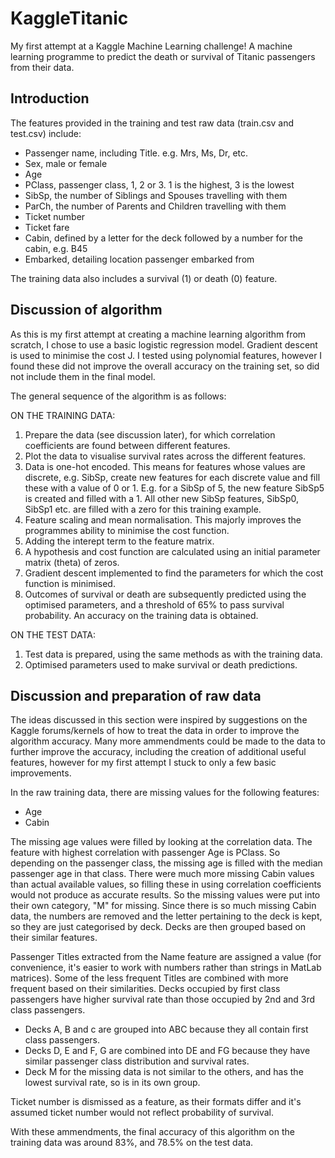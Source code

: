 # KaggleTitanic
My first attempt at a Kaggle Machine Learning challenge! A machine learning programme to predict the death or survival of Titanic passengers from their data.

## Introduction
The features provided in the training and test raw data (train.csv and test.csv) include:
- Passenger name, including Title. e.g. Mrs, Ms, Dr, etc.
- Sex, male or female
- Age
- PClass, passenger class, 1, 2 or 3. 1 is the highest, 3 is the lowest 
- SibSp, the number of Siblings and Spouses travelling with them
- ParCh, the number of Parents and Children travelling with them
- Ticket number
- Ticket fare
- Cabin, defined by a letter for the deck followed by a number for the cabin, e.g. B45
- Embarked, detailing location passenger embarked from

The training data also includes a survival (1) or death (0) feature.

## Discussion of algorithm
As this is my first attempt at creating a machine learning algorithm from scratch, I chose to use a basic logistic regression model. Gradient descent is used to minimise the cost J.
I tested using polynomial features, however I found these did not improve the overall accuracy on the training set, so did not include them in the final model.

The general sequence of the algorithm is as follows:

ON THE TRAINING DATA:
1. Prepare the data (see discussion later), for which correlation coefficients are found between different features.
2. Plot the data to visualise survival rates across the different features. 
3. Data is one-hot encoded. This means for features whose values are discrete, e.g. SibSp, create new features for each discrete value and fill these with a value of 0 or 1. E.g. for a SibSp of 5, the new feature SibSp5 is created and filled with a 1. All other new SibSp features, SibSp0, SibSp1 etc. are filled with a zero for this training example. 
4. Feature scaling and mean normalisation. This majorly improves the programmes ability to minimise the cost function. 
5. Adding the interept term to the feature matrix. 
6. A hypothesis and cost function are calculated using an initial parameter matrix (theta) of zeros. 
7. Gradient descent implemented to find the parameters for which the cost function is minimised. 
8. Outcomes of survival or death are subsequently predicted using the optimised parameters, and a threshold of 65% to pass survival probability. An accuracy on the training data is obtained.

ON THE TEST DATA:
1. Test data is prepared, using the same methods as with the training data.
2. Optimised parameters used to make survival or death predictions.


## Discussion and preparation of raw data
The ideas discussed in this section were inspired by suggestions on the Kaggle forums/kernels of how to treat the data in order to improve the algorithm accuracy. Many more ammendments could be made to the data to further improve the accuracy, including the creation of additional useful features, however for my first attempt I stuck to only a few basic improvements.

In the raw training data, there are missing values for the following features:
- Age
- Cabin

The missing age values were filled by looking at the correlation data. The feature with highest correlation with passenger Age is PClass. So depending on the passenger class, the missing age is filled with the median passenger age in that class. 
There were much more missing Cabin values than actual available values, so filling these in using correlation coefficients would not produce as accurate results. So the missing values were put into their own category, "M" for missing.
Since there is so much missing Cabin data, the numbers are removed and the letter pertaining to the deck is kept, so they are just categorised by deck. Decks are then grouped based on their similar features. 

Passenger Titles extracted from the Name feature are assigned a value (for convenience, it's easier to work with numbers rather than strings in MatLab matrices). Some of the less frequent Titles are combined with more frequent based on their similarities. Decks occupied by first class passengers have higher survival rate than those occupied by 2nd and 3rd class passengers. 
- Decks A, B and c are grouped into ABC because they all contain first class passengers.
- Decks D, E and F, G are combined into DE and FG because they have similar passenger class distribution and survival rates.
- Deck M for the missing data is not similar to the others, and has the lowest survival rate, so is in its own group. 

Ticket number is dismissed as a feature, as their formats differ and it's assumed ticket number would not reflect probability of survival. 

With these ammendments, the final accuracy of this algorithm on the training data was around 83%, and 78.5% on the test data.

